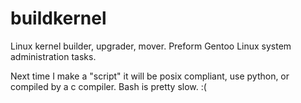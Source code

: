 # buildkernel
Linux kernel builder, upgrader, mover. Preform Gentoo Linux system administration tasks.

Next time I make a "script" it will be posix compliant, use python, or compiled by a c compiler.
Bash is pretty slow. :(
